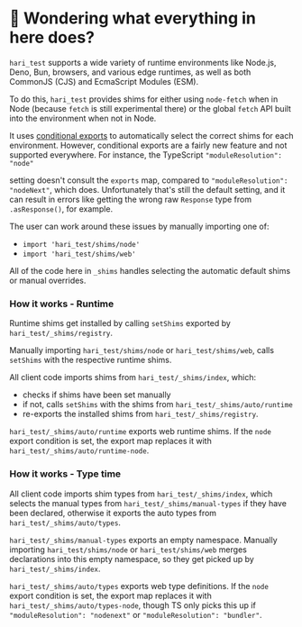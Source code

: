 # 👋 Wondering what everything in here does?

`hari_test` supports a wide variety of runtime environments like Node.js, Deno, Bun, browsers, and various
edge runtimes, as well as both CommonJS (CJS) and EcmaScript Modules (ESM).

To do this, `hari_test` provides shims for either using `node-fetch` when in Node (because `fetch` is still experimental there) or the global `fetch` API built into the environment when not in Node.

It uses [conditional exports](https://nodejs.org/api/packages.html#conditional-exports) to
automatically select the correct shims for each environment. However, conditional exports are a fairly new
feature and not supported everywhere. For instance, the TypeScript `"moduleResolution": "node"`

setting doesn't consult the `exports` map, compared to `"moduleResolution": "nodeNext"`, which does.
Unfortunately that's still the default setting, and it can result in errors like
getting the wrong raw `Response` type from `.asResponse()`, for example.

The user can work around these issues by manually importing one of:

- `import 'hari_test/shims/node'`
- `import 'hari_test/shims/web'`

All of the code here in `_shims` handles selecting the automatic default shims or manual overrides.

### How it works - Runtime

Runtime shims get installed by calling `setShims` exported by `hari_test/_shims/registry`.

Manually importing `hari_test/shims/node` or `hari_test/shims/web`, calls `setShims` with the respective runtime shims.

All client code imports shims from `hari_test/_shims/index`, which:

- checks if shims have been set manually
- if not, calls `setShims` with the shims from `hari_test/_shims/auto/runtime`
- re-exports the installed shims from `hari_test/_shims/registry`.

`hari_test/_shims/auto/runtime` exports web runtime shims.
If the `node` export condition is set, the export map replaces it with `hari_test/_shims/auto/runtime-node`.

### How it works - Type time

All client code imports shim types from `hari_test/_shims/index`, which selects the manual types from `hari_test/_shims/manual-types` if they have been declared, otherwise it exports the auto types from `hari_test/_shims/auto/types`.

`hari_test/_shims/manual-types` exports an empty namespace.
Manually importing `hari_test/shims/node` or `hari_test/shims/web` merges declarations into this empty namespace, so they get picked up by `hari_test/_shims/index`.

`hari_test/_shims/auto/types` exports web type definitions.
If the `node` export condition is set, the export map replaces it with `hari_test/_shims/auto/types-node`, though TS only picks this up if `"moduleResolution": "nodenext"` or `"moduleResolution": "bundler"`.

